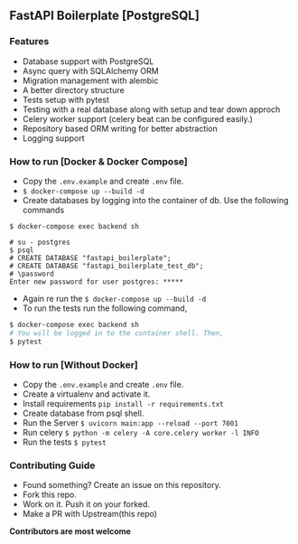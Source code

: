 ## FastAPI Boilerplate [PostgreSQL]

### Features
* Database support with PostgreSQL
* Async query with SQLAlchemy ORM
* Migration management with alembic
* A better directory structure
* Tests setup with pytest
* Testing with a real database along with setup and tear down approch
* Celery worker support (celery beat can be configured easily.)
* Repository based ORM writing for better abstraction
* Logging support

### How to run [Docker & Docker Compose]
* Copy the `.env.example` and create `.env` file.
* `$ docker-compose up --build -d`
* Create databases by logging into the container of db. Use the following commands
```
$ docker-compose exec backend sh

# su - postgres
$ psql
# CREATE DATABASE "fastapi_boilerplate";
# CREATE DATABASE "fastapi_boilerplate_test_db";
# \password
Enter new password for user postgres: *****
```
* Again re run the `$ docker-compose up --build -d`
* To run the tests run the following command,
```sh
$ docker-compose exec backend sh
# You will be logged in to the container shell. Then,
$ pytest
```

### How to run [Without Docker]
* Copy the `.env.example` and create `.env` file.
* Create a virtualenv and activate it.
* Install requirements `pip install -r requirements.txt`
* Create database from psql shell.
* Run the Server `$ uvicorn main:app --reload --port 7001`
* Run celery `$ python -m celery -A core.celery worker -l INFO`
* Run the tests `$ pytest`

### Contributing Guide
* Found something? Create an issue on this repository.
* Fork this repo.
* Work on it. Push it on your forked.
* Make a PR with Upstream(this repo)  

**Contributors are most welcome**